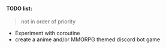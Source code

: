 #### TODO list:
> not in order of priority
- Experiment with coroutine
- create a anime and/or MMORPG themed discord bot game
